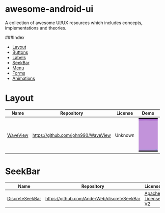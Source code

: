 awesome-android-ui
==================
A collection of awesome UI/UX resources which includes concepts, implementations and theories.

###Index
* [Layout](#layout)
* [Buttons](#buttons)
* [Labels](#labels)
* [SeekBar](#seekbar)
* [Menu](#menu)
* [Forms](#forms)
* [Animations](#animations)


Layout
======================
Name | Repository | License | Demo
--- | --- | --- | ---
[WaveView](https://github.com/john990/WaveView) | https://github.com/john990/WaveView | Unknown | ![](art/waveview.gif)

SeekBar
======================
Name | Repository | License | Demo
--- | --- | --- | ---
[DiscreteSeekBar](https://github.com/AnderWeb/discreteSeekBar) | https://github.com/AnderWeb/discreteSeekBar | [Apache License V2](https://www.apache.org/licenses/LICENSE-2.0) | ![](art/discreteseekbar.gif) ![](art/discreteseekbar2.gif)

